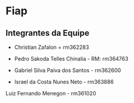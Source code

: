 # Fiap
## Integrantes da Equipe

- Christian Zafalon = rm362283

- Pedro Sakoda Telles Chinalia - RM: rm364763

- Gabriel Silva Paiva dos Santos - rm362600

- Israel da Costa Nunes Neto - rm363886

Luiz Fernando Menegon -  rm361020

